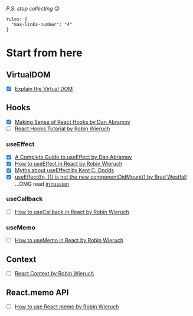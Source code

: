 *P.S. stop collecting* 😜
```
rules: {
  "max-links-number": "4"
}
```

# Start from here

## VirtualDOM
- [x] [Explain the Virtual DOM](./virtualDOM/virtualDOM.md)

## Hooks

- [x] [Making Sense of React Hooks by Dan Abramov](https://medium.com/@dan_abramov/making-sense-of-react-hooks-fdbde8803889)
- [ ] [React Hooks Tutorial by Robin Wieruch](https://www.robinwieruch.de/react-hooks)

### useEffect

- [x] [A Complete Guide to useEffect by Dan Abramov](https://overreacted.io/a-complete-guide-to-useeffect/)
- [x] [How to useEffect in React by Robin Wieruch](https://www.robinwieruch.de/react-useeffect-hook)
- [x] [Myths about useEffect by Kent C. Dodds](https://epicreact.dev/myths-about-useeffect/)
- [x] [useEffect(fn, []) is not the new componentDidMount() by Brad Westfall](https://reacttraining.com/blog/useEffect-is-not-the-new-componentDidMount/) ...OMG read [in russian](https://stasonmars.ru/javascript/useeffect-eto-ne-novyi-componentdidmount/)

### useCallback

- [ ] [How to useCallback in React by Robin Wieruch](https://www.robinwieruch.de/react-usecallback-hook)

### useMemo

- [ ] [How to useMemo in React by Robin Wieruch](https://www.robinwieruch.de/react-usememo-hook)

## Context

- [ ] [React Context by Robin Wieruch](https://www.robinwieruch.de/react-context)

## React.memo API

- [ ] [How to use React memo by Robin Wieruch](https://www.robinwieruch.de/react-memo)

